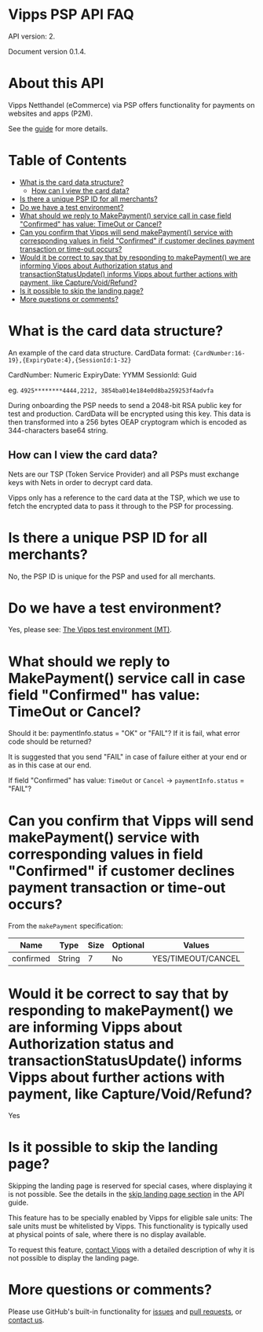 # Vipps PSP API FAQ

API version: 2.

Document version 0.1.4.

# About this API

Vipps Netthandel (eCommerce) via PSP offers functionality for payments on
websites and apps (P2M).

See the [guide](vipps-psp-api.md) for more details.

# Table of Contents

- [What is the card data structure?](#what-is-the-card-data-structure-)
  * [How can I view the card data?](#how-can-i-view-the-card-data-)
- [Is there a unique PSP ID for all merchants?](#is-there-a-unique-psp-id-for-all-merchants-)
- [Do we have a test environment?](#do-we-have-a-test-environment-)
- [What should we reply to MakePayment() service call in case field "Confirmed" has value: TimeOut or Cancel?](#what-should-we-reply-to-makepayment---service-call-in-case-field--confirmed--has-value--timeout-or-cancel-)
- [Can you confirm that Vipps will send makePayment() service with corresponding values in field "Confirmed" if customer declines payment transaction or time-out occurs?](#can-you-confirm-that-vipps-will-send-makepayment---service-with-corresponding-values-in-field--confirmed--if-customer-declines-payment-transaction-or-time-out-occurs-)
- [Would it be correct to say that by responding to makePayment() we are informing Vipps about Authorization status and transactionStatusUpdate() informs Vipps about further actions with payment, like Capture/Void/Refund?](#would-it-be-correct-to-say-that-by-responding-to-makepayment---we-are-informing-vipps-about-authorization-status-and-transactionstatusupdate---informs-vipps-about-further-actions-with-payment--like-capture-void-refund-)
- [Is it possible to skip the landing page?](#is-it-possible-to-skip-the-landing-page-)
- [More questions or comments?](#more-questions-or-comments-)

# What is the card data structure?

An example of the card data structure.
CardData format: `{CardNumber:16-19},{ExpiryDate:4},{SessionId:1-32}`

CardNumber: Numeric
ExpiryDate: YYMM
SessionId: Guid

eg. `4925********4444,2212, 3854ba014e184e0d8ba259253f4advfa`

During onboarding the PSP needs to send a 2048-bit RSA public key for test and production. CardData will be encrypted using this key.
This data is then transformed into a 256 bytes OEAP cryptogram which is encoded as 344-characters base64 string.


## How can I view the card data?

Nets are our TSP (Token Service Provider) and all PSPs must exchange keys with Nets in order to decrypt card data.

Vipps only has a reference to the card data at the TSP, which we use to fetch the encrypted data to pass it through to the PSP for processing.


# Is there a unique PSP ID for all merchants?

No, the PSP ID is unique for the PSP and used for all merchants.

# Do we have a test environment?

Yes, please see: [The Vipps test environment (MT)](https://github.com/vippsas/vipps-developers#the-vipps-test-environment-mt).

# What should we reply to MakePayment() service call in case field "Confirmed" has value: TimeOut or Cancel?

Should it be: paymentInfo.status = "OK" or "FAIL"? If it is fail, what error code should be returned?

It is suggested that you send "FAIL" in case of failure either at your end or as in this case at our end.

If field "Confirmed" has value: `TimeOut` or `Cancel` -> `paymentInfo.status` = "FAIL"?

# Can you confirm that Vipps will send makePayment() service with corresponding values in field "Confirmed" if customer declines payment transaction or time-out occurs?

From the `makePayment` specification:

| Name | Type | Size | Optional | Values |
| ---- | ---- | ---- | -------- | ------ |
| confirmed	| String | 7 | No | YES/TIMEOUT/CANCEL |

# Would it be correct to say that by responding to makePayment() we are informing Vipps about Authorization status and transactionStatusUpdate() informs Vipps about further actions with payment, like Capture/Void/Refund?

Yes

# Is it possible to skip the landing page?

Skipping the landing page is reserved for special cases, where displaying it is not possible.
See the details in the
[skip landing page section](https://github.com/vippsas/vipps-ecom-api/blob/master/vipps-ecom-api.md#skip-landing-page)
in the API guide.

This feature has to be specially enabled by Vipps for eligible sale units: The sale units must be whitelisted by Vipps.
This functionality is typically used at physical points of sale, where there is no display available.

To request this feature, [contact Vipps](https://github.com/vippsas/vipps-developers/blob/master/contact.md) with a detailed description of why it is not possible to display the landing page.

# More questions or comments?

Please use GitHub's built-in functionality for
[issues](https://github.com/vippsas/vipps-invoice-api/issues) and
[pull requests](https://github.com/vippsas/vipps-invoice-api/pulls),
or [contact us](https://github.com/vippsas/vipps-developers/blob/master/contact.md).
